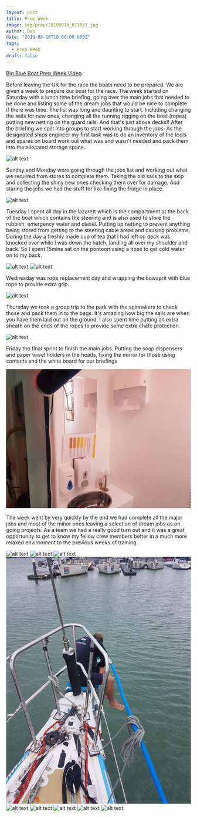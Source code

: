```yaml
---
layout: post
title: Prep Week 
image: img/prep/20190816_071831.jpg
author: Dan
date: "2019-08-16T10:00:00.000Z"
tags:
  - Prep Week
draft: false
---
```



[Big Blue Boat Prep Week Video](https://www.facebook.com/TheBigBlueClipperBoat/videos/2084700251836059/)

Before leaving the UK for the race the boats need to be prepared. We are given a week to prepare our boat for the race. 
The week started on Saturday with a lunch time briefing, going over the main jobs that needed to be done and listing some of the dream jobs that would be nice to complete if there was time. The list was long and daunting to start. Including changing the sails for new ones, changing all the running rigging on the boat (ropes) putting new netting on the guard rails. And that's just above decks!! After the briefing we spilt into groups to start working through the jobs. As the designated ships engineer my first task was to do an inventory of the tools and spares on board work out what was and wasn't needed and pack them into the allocated storage space.

![alt text](img/prep/20190810_123110.jpg)

Sunday and Monday were going through the jobs list and working out what we required from stores to complete them. Taking the old sails to the skip and collecting the shiny new ones checking them over for damage. And staring the jobs we had the stuff for like fixing the fridge in place.

![alt text](img/prep/20190810_180139.jpg)

Tuesday I spent all day in the lazarett which is the compartment at the back of the boat which contains the steering and is also used to store the rubbish, emergency water and diesel. Putting up netting to prevent anything being stored from getting to the steering cable areas and causing problems. During the day a freshly made cup of tea that I had left on deck was knocked over while I was down the hatch, landing all over my shoulder and back. So I spent 15mins sat on the pontoon using a hose to get cold water on to my back. 

![alt text](img/prep/20190813_180621.jpg)
![alt text](img/prep/20190813_180633.jpg)

Wednesday was rope replacement day and wrapping the bowsprit with blue rope to provide extra grip.

![alt text](img/prep/20190813_184622.jpg)

Thursday we took a group trip to the park with the spinnakers to check those and pack them in to the bags. It's amazing how big the sails are when you have them laid out on the ground. I also spent time putting an extra sheath on the ends of the ropes to provide some extra chafe protection. 

![alt text](img/prep/200815_144707.jpg)

Friday the final sprint to finish the main jobs. Putting the soap dispensers and paper towel holders in the heads, fixing the mirror for those using contacts and the white board for our briefings 

![alt text](img/prep/20190821_113127.jpg)

The week went by very quickly by the end we had complete all the major jobs and most of the minor ones leaving a selection of dream jobs as on going projects. As a team we had a really good turn out and it was a great opportunity to get to know my fellow crew members better in a much more relaxed environment to the previous weeks of training.   


![alt text](img/prep/20190816_080220.jpg)
![alt text](img/prep/20190813_103757.jpg)
![alt text](img/prep/20190813_103805.jpg)
![alt text](img/prep/20190814_112803.jpg)
![alt text](img/prep/20190814_132954.jpg)
![alt text](img/prep/20190814_132858.jpg)
![alt text](img/prep/20190815_140216.jpg)
![alt text](img/prep/20190816_080220.jpg)
![alt text](img/prep/20190816_081106.jpg)



